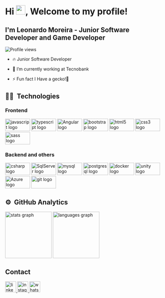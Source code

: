 
<h1 align="left">Hi <img src="https://raw.githubusercontent.com/kaueMarques/kaueMarques/master/hi.gif" height="30px">, Welcome to my profile!</h1>
<h2 align="left"> I'm Leonardo Moreira - Junior Software Developer and Game Developer </h2>
<p align="left"> <img src="https://komarev.com/ghpvc/?username=leoonn&color=yellow" alt="Profile views" /> </p>

- 🔥 Junior Software Developer 

- 🔭 I’m currently working at Tecnobank

- ⚡ Fun fact I Have a gecko!🦎


## 👨‍💻&nbsp; Technologies
<div align="left">
<h3>Frontend</h3>
  <img src="https://cdn.jsdelivr.net/gh/devicons/devicon/icons/javascript/javascript-original.svg" height="40" width="80" alt="javascript logo" title="Javascript" />
  <img src="https://cdn.jsdelivr.net/gh/devicons/devicon/icons/typescript/typescript-plain.svg" height="40" width="80" alt="typescript logo" title="Typescript" />
  <img src="https://cdn.jsdelivr.net/gh/devicons/devicon/icons/angularjs/angularjs-original.svg" height="40" width="80" alt="Angular logo" title="Angular" />
  <img src="https://cdn.jsdelivr.net/gh/devicons/devicon/icons/bootstrap/bootstrap-original.svg" height="40" width="80" alt="bootstrap logo" title="Bootstrap" />
  <img src="https://cdn.jsdelivr.net/gh/devicons/devicon/icons/html5/html5-original.svg" height="40" width="80" alt="html5 logo" title="HTML 5" />
  <img src="https://cdn.jsdelivr.net/gh/devicons/devicon/icons/css3/css3-original.svg" height="40" width="80" alt="css3 logo" title="CSS3" />
  <img src="https://cdn.jsdelivr.net/gh/devicons/devicon/icons/sass/sass-original.svg" height="40" width="80" alt="sass logo" title="SASS" />
</div>

<div align="left">
<h3>Backend and others</h3>
  <img src="https://cdn.jsdelivr.net/gh/devicons/devicon/icons/csharp/csharp-original.svg" height="40" width="80" alt="csharp logo" title="CSharp" />
  <img src="https://cdn.jsdelivr.net/gh/devicons/devicon/icons/microsoftsqlserver/microsoftsqlserver-plain-wordmark.svg" height="40" width="80" alt="SqlServer logo" title="SqlServer" />     
  <img src="https://cdn.jsdelivr.net/gh/devicons/devicon/icons/mysql/mysql-original-wordmark.svg" height="40" width="80" alt="mysql logo" title="MySql" />
  <img src="https://cdn.jsdelivr.net/gh/devicons/devicon/icons/postgresql/postgresql-original.svg" height="40" width="80" alt="postgresql logo" title="PostgreQql" />
  <img src="https://cdn.jsdelivr.net/gh/devicons/devicon/icons/docker/docker-original-wordmark.svg" height="40" width="80" alt="docker logo" title="Docker" />
  <img src="https://cdn.jsdelivr.net/gh/devicons/devicon/icons/unity/unity-original.svg" height="40" width="80" alt="unity logo" title="Unity" />
  <img src="https://cdn.jsdelivr.net/gh/devicons/devicon/icons/azure/azure-original-wordmark.svg" height="40" width="80" alt="Azure logo" title="Azure Cloud" />
  <img src="https://cdn.jsdelivr.net/gh/devicons/devicon/icons/git/git-original.svg" height="40" width="80" alt="git logo" title="Git" />
</div>


## ⚙️ &nbsp;GitHub Analytics

<div align="left">
  <img src="https://github-readme-stats.vercel.app/api?hide_title=true&hide_rank=false&show_icons=true&include_all_commits=true&count_private=true&disable_animations=false&theme=blueberry&locale=en&hide_border=false&username=leoonn" height="150" alt="stats graph"  />
  <img src="https://github-readme-stats.vercel.app/api/top-langs?locale=en&hide_title=false&layout=compact&card_width=320&langs_count=6&theme=blueberry&hide_border=false&username=leoonn" height="150" alt="languages graph"  />
</div>


## Contact

<div align="left">
  <a href="https://www.linkedin.com/in/leonardo-moreira-b41421194/" target="_blank">
    <img src="https://img.shields.io/static/v1?message=LinkedIn&logo=linkedin&label=&color=0077B5&logoColor=white&labelColor=&style=flat" height="35" alt="linkedin logo"  />
  </a>
  <a href="https://www.instagram.com/leonardomoreiraluiz/" target="_blank">
    <img src="https://img.shields.io/static/v1?message=Instagram&logo=instagram&label=&color=da72b6&logoColor=white&labelColor=&style=flat" height="35" alt="instagram logo"  />
  <a href="https://api.whatsapp.com/send/?phone=5511982370913&text=Ol%C3%A1,+F%C3%A1bio&app_absent=0" target="_blank">
    <img src="https://img.shields.io/static/v1?message=Whatsapp&logo=whatsapp&label=&color=25D366&logoColor=white&labelColor=&style=flat" height="35" alt="whatsapp logo"  />
  </a>
</div>

<!--
**leoonn/leoonn** is a ✨ _special_ ✨ repository because its `README.md` (this file) appears on your GitHub profile.

Here are some ideas to get you started:

- 🔭 I’m currently working on ...
- 🌱 I’m currently learning ...
- 👯 I’m looking to collaborate on ...
- 🤔 I’m looking for help with ...
- 💬 Ask me about ...
- 📫 How to reach me: ...
- ⚡ Fun fact: ...
-->
